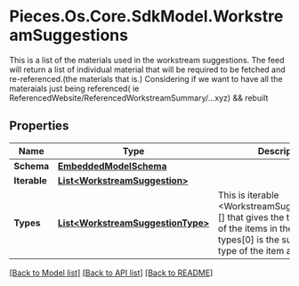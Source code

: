 # Pieces.Os.Core.SdkModel.WorkstreamSuggestions
This is a list of the materials used in the workstream suggestions.  The feed will return a list of individual material that will be required to be fetched and re-referenced.(the materials that is.)  Considering if we want to have all the materaials just being referenced( ie ReferencedWebsite/ReferencedWorkstreamSummary/...xyz) && rebuilt

## Properties

Name | Type | Description | Notes
------------ | ------------- | ------------- | -------------
**Schema** | [**EmbeddedModelSchema**](EmbeddedModelSchema.md) |  | [optional] 
**Iterable** | [**List&lt;WorkstreamSuggestion&gt;**](WorkstreamSuggestion.md) |  | 
**Types** | [**List&lt;WorkstreamSuggestionType&gt;**](WorkstreamSuggestionType.md) | This is iterable &lt;WorkstreamSuggestionType&gt;[] that gives the type of each of the items in the iterable. I.E. types[0] is the suggestion type of the item at iterable[0]. | [optional] 

[[Back to Model list]](../README.md#documentation-for-models) [[Back to API list]](../README.md#documentation-for-api-endpoints) [[Back to README]](../README.md)


